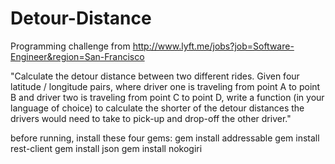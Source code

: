 Detour-Distance
===============

Programming challenge from http://www.lyft.me/jobs?job=Software-Engineer&region=San-Francisco

"Calculate the detour distance between two different rides. Given four latitude / longitude pairs, where driver one is traveling from point A to point B and driver two is traveling from point C to point D, write a function (in your language of choice) to calculate the shorter of the detour distances the drivers would need to take to pick-up and drop-off the other driver."

before running, install these four gems:
gem install addressable
gem install rest-client
gem install json
gem install nokogiri
